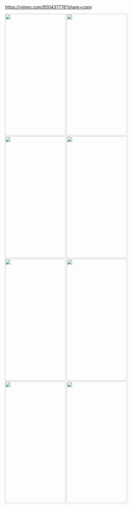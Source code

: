https://vimeo.com/950437776?share=copy

<img src="https://github.com/SAID23S23988/ReminderRise-Mobile-App/assets/154741482/2e18650c-caaa-4586-bb3f-2ce71c795b47" width="200" height="400">

<img src="https://github.com/SAID23S23988/ReminderRise-Mobile-App/assets/154741482/2407be03-3dd9-4195-b4f9-e55c6f819eaa" width="200" height="400">

<img src="https://github.com/SAID23S23988/ReminderRise-Mobile-App/assets/154741482/28364c8a-33e7-470c-8bcf-596f17976898" width="200" height="400">

<img src="https://github.com/SAID23S23988/ReminderRise-Mobile-App/assets/154741482/a786353e-e4ac-4eb2-a8d2-83941d306611" width="200" height="400">

<img src="https://github.com/SAID23S23988/ReminderRise-Mobile-App/assets/154741482/7a18750d-5648-4b23-914b-ebfe2fbef0d1" width="200" height="400">

<img src="https://github.com/SAID23S23988/ReminderRise-Mobile-App/assets/154741482/12acda4c-ab12-4fd7-b3a2-a48eb2c19dcb" width="200" height="400">

<img src="https://github.com/SAID23S23988/ReminderRise-Mobile-App/assets/154741482/0423ab80-0b59-4093-93ac-58914f67bfc9" width="200" height="400">

<img src="https://github.com/SAID23S23988/ReminderRise-Mobile-App/assets/154741482/6b8b3e36-35fb-48d6-b56f-ef31cb33e87c" width="200" height="400">

